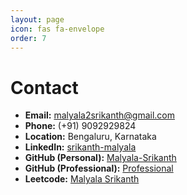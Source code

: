 ```yaml
---
layout: page
icon: fas fa-envelope
order: 7
---
```

# Contact

- **Email:** [malyala2srikanth@gmail.com](mailto:malyala2srikanth@gmail.com)
- **Phone:** (+91) 9092929824
- **Location:** Bengaluru, Karnataka
- **LinkedIn:** [srikanth-malyala](https://www.linkedin.com/in/srikanth-malyala)
- **GitHub (Personal):** [Malyala-Srikanth](https://github.com/Malyala-Srikanth)
- **GitHub (Professional):** [Professional](https://github.com/)
- **Leetcode:** [Malyala Srikanth](https://leetcode.com/)
